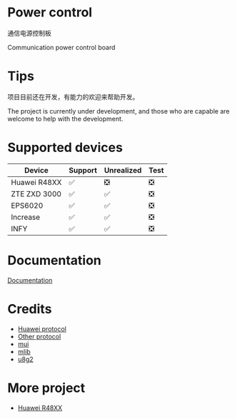 # Power control

通信电源控制板

Communication power control board

# Tips

项目目前还在开发，有能力的欢迎来帮助开发。

The project is currently under development, and those who are capable are welcome to help with the development.

# Supported devices

| Device       | Support | Unrealized | Test |
| ------------ | ------- | ---------- | ---- |
| Huawei R48XX | ✅      | ❎         | ❎   |
| ZTE ZXD 3000 | ✅      | ✅         | ❎   |
| EPS6020      | ✅      | ✅         | ❎   |
| Increase     | ✅      | ✅         | ❎   |
| INFY         | ✅      | ✅         | ❎   |

# Documentation

[Documentation](/doc)

# Credits

- [Huawei protocol](https://github.com/BotoX/huawei-r48xx-esp32)
- [Other protocol](https://github.com/577fkj/Dump-CANControl)
- [mui](https://github.com/solosky/pixl.js)
- [mlib](https://github.com/P-p-H-d/mlib)
- [u8g2](https://github.com/olikraus/u8g2)

# More project

- [Huawei R48XX](https://github.com/stars/577fkj/lists/huawei-r48xx)
